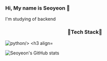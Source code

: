 ### Hi, My name is Seoyeon 🤭

I'm studying of backend 

<h3 align="center">💎Tech Stack💎</h3>
<!--<img src="https://img.shields.io/badge/문자-색코드?style=for-the-badge&logo=이미지 이름&logoColor=black"> 이미지 이름과 색코드는 simple icon에서-->
<img src="https://img.shields.io/badge/PYTHON-3776AB?style=flat-square&logo=Python&logoColor=white" alt="python/>

<h3 align="center"></h3>


![Seoyeon's GitHub stats](https://github-readme-stats.vercel.app/api?username=seoyeon0201&show_icons=true&theme=buefy)
